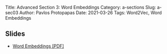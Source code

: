 Title: Advanced Section 3: Word Embeddings
Category: a-sections
Slug: a-sec03
Author: Pavlos Protopapas
Date: 2021-03-26
Tags: Word2Vec, Word Embeddings 

## Slides
- [Word Embeddings [PDF]]({static}a-sec3_WordEmbedding.pdf)
